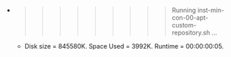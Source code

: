 * >>>>>>>>> Running inst-min-con-00-apt-custom-repository.sh ...
  * Disk size = 845580K. Space Used = 3992K. Runtime = 00:00:00:05.
